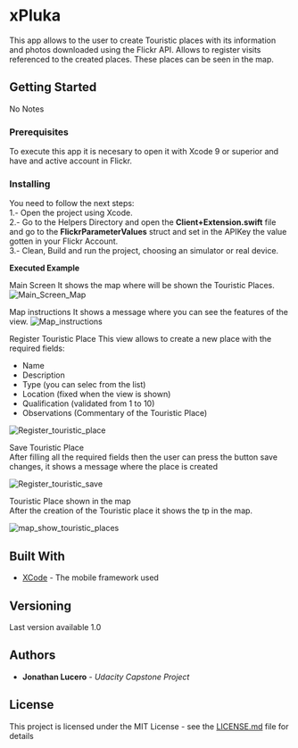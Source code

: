 # xPluka
This app allows to the user to create Touristic places with its information and photos downloaded using the Flickr API. 
Allows to register visits referenced to the created places.
These places can be seen in the map.
## Getting Started
No Notes
### Prerequisites
To execute this app it is necesary to open it with Xcode 9 or superior and have and active account in Flickr.
### Installing
You need to follow the next steps:<br />
1.- Open the project using Xcode.<br />
2.- Go to the Helpers Directory and open the **Client+Extension.swift** file and go to the  **FlickrParameterValues** struct and set in the APIKey the value gotten in your Flickr Account.<br />
3.- Clean, Build and run the project, choosing an simulator or real device.<br />

**Executed Example**

Main Screen 
It shows the map where will be shown the Touristic Places.
![Main_Screen_Map](xpluka-map-1.png)

Map instructions
It shows a message where you can see the features of the view.
![Map_instructions](xpluka-map-instructions.png)

Register Touristic Place
This view allows to create a new place with the required fields:<br/>
* Name<br/>
* Description<br/>
* Type (you can selec from the list)<br/>
* Location (fixed when the view is shown)<br/>
* Qualification (validated from 1 to 10)<br/>
* Observations (Commentary of the Touristic Place)<br/>

![Register_touristic_place](xpluka-register-touristic-place.png)

Save Touristic Place <br/>
After filling all the required fields then the user can press the button save changes, it shows a message where the place is created

![Register_touristic_save](xpluka-register-touristic-place-save-changes.png)

Touristic Place shown in the map<br/>
After the creation of the Touristic place it shows the tp in the map. 

![map_show_touristic_places](xpluka-register-touristic-place-show-tp.png)





## Built With

* [XCode](https://developer.apple.com/xcode/) - The mobile framework used

## Versioning
Last version available 1.0

## Authors

* **Jonathan Lucero** - *Udacity Capstone Project* 

## License
This project is licensed under the MIT License - see the [LICENSE.md](LICENSE.md) file for details
